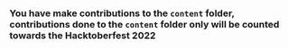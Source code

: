 ### You have make contributions to the `content` folder, contributions done to the `content` folder only will be counted towards the Hacktoberfest 2022

